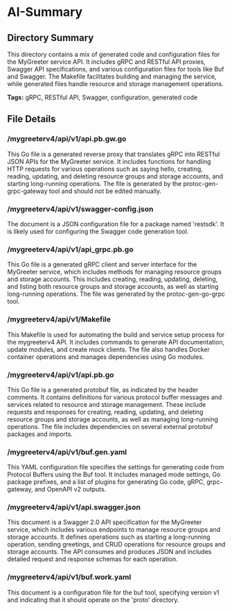 # AI-Summary
## Directory Summary
This directory contains a mix of generated code and configuration files for the MyGreeter service API. It includes gRPC and RESTful API proxies, Swagger API specifications, and various configuration files for tools like Buf and Swagger. The Makefile facilitates building and managing the service, while generated files handle resource and storage management operations.

**Tags:** gRPC, RESTful API, Swagger, configuration, generated code

## File Details
    
### /mygreeterv4/api/v1/api.pb.gw.go
This Go file is a generated reverse proxy that translates gRPC into RESTful JSON APIs for the MyGreeter service. It includes functions for handling HTTP requests for various operations such as saying hello, creating, reading, updating, and deleting resource groups and storage accounts, and starting long-running operations. The file is generated by the protoc-gen-grpc-gateway tool and should not be edited manually.

### /mygreeterv4/api/v1/swagger-config.json
The document is a JSON configuration file for a package named 'restsdk'. It is likely used for configuring the Swagger code generation tool.

### /mygreeterv4/api/v1/api_grpc.pb.go
This Go file is a generated gRPC client and server interface for the MyGreeter service, which includes methods for managing resource groups and storage accounts. This includes creating, reading, updating, deleting, and listing both resource groups and storage accounts, as well as starting long-running operations. The file was generated by the protoc-gen-go-grpc tool.

### /mygreeterv4/api/v1/Makefile
This Makefile is used for automating the build and service setup process for the mygreeterv4 API. It includes commands to generate API documentation, update modules, and create mock clients. The file also handles Docker container operations and manages dependencies using Go modules.

### /mygreeterv4/api/v1/api.pb.go
This Go file is a generated protobuf file, as indicated by the header comments. It contains definitions for various protocol buffer messages and services related to resource and storage management. These include requests and responses for creating, reading, updating, and deleting resource groups and storage accounts, as well as managing long-running operations. The file includes dependencies on several external protobuf packages and imports.

### /mygreeterv4/api/v1/buf.gen.yaml
This YAML configuration file specifies the settings for generating code from Protocol Buffers using the Buf tool. It includes managed mode settings, Go package prefixes, and a list of plugins for generating Go code, gRPC, grpc-gateway, and OpenAPI v2 outputs.

### /mygreeterv4/api/v1/api.swagger.json
This document is a Swagger 2.0 API specification for the MyGreeter service, which includes various endpoints to manage resource groups and storage accounts. It defines operations such as starting a long-running operation, sending greetings, and CRUD operations for resource groups and storage accounts. The API consumes and produces JSON and includes detailed request and response schemas for each operation.

### /mygreeterv4/api/v1/buf.work.yaml
This document is a configuration file for the buf tool, specifying version v1 and indicating that it should operate on the 'proto' directory.
